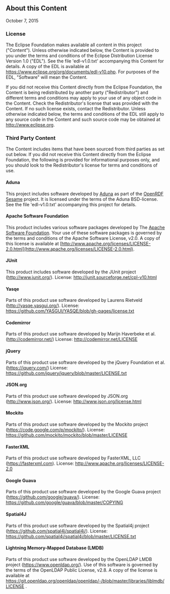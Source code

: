 ## About this Content

October 7, 2015 

### License

The Eclipse Foundation makes available all content in this project ("Content"). Unless otherwise indicated below, the Content is provided to you under the terms and conditions of the Eclipse Distribution License Version 1.0 ("EDL"). See the file 'edl-v1.0.txt' accompanying this Content for details. A copy of the EDL is available at https://www.eclipse.org/org/documents/edl-v10.php. For purposes of the EDL, "Software" will mean the Content.

If you did not receive this Content directly from the Eclipse Foundation, the Content is being redistributed by another party ("Redistributor") and different terms and conditions may apply to your use of any object code in the Content. Check the Redistributor's license that was provided with the Content. If no such license exists, contact the Redistributor. Unless otherwise indicated below, the terms and conditions of the EDL still apply to any source code in the Content and such source code may be obtained at http://www.eclipse.org.

### Third Party Content

The Content includes items that have been sourced from third parties as set out below. If you did not receive this Content directly from the Eclipse Foundation, the following is provided for informational purposes only, and you should look to the Redistributor's license for terms and conditions of use.

#### Aduna

This project includes software developed by [Aduna](http://www.aduna-software.com/) as part of the [OpenRDF Sesame](http://www.openrdf.org/) project. It is licensed under the terms of the Aduna BSD-license. See the file 'edl-v1.0.txt' accompanying this project for details.

#### Apache Software Foundation

This product includes various software packages developed by The [Apache Software Foundation](http://www.apache.org/). Your use of these software packages is governed by the terms and conditions of the Apache Software License, v2.0\. A copy of this license is available at [http://www.apache.org/licenses/LICENSE-2.0.html](http://www.apache.org/licenses/LICENSE-2.0.html).

#### JUnit

This product includes software developed by the JUnit project (http://www.junit.org/). License: http://junit.sourceforge.net/cpl-v10.html

#### Yasqe

Parts of this product use software developed by Laurens Rietveld (http://yasqe.yasgui.org/). License: https://github.com/YASGUI/YASQE/blob/gh-pages/license.txt

#### Codemirror

Parts of this product use software developed by Marijn Haverbeke et al. (http://codemirror.net/) License: http://codemirror.net/LICENSE

#### jQuery

Parts of this product use software developed by the jQuery Foundation et al. (https://jquery.com/) License: https://github.com/jquery/jquery/blob/master/LICENSE.txt

#### JSON.org

Parts of this product use software developed by JSON.org (http://www.json.org/). License: http://www.json.org/license.html

#### Mockito

Parts of this product use software developed by the Mockito project (https://code.google.com/p/mockito/). License: https://github.com/mockito/mockito/blob/master/LICENSE

#### FasterXML

Parts of this product use software developed by FasterXML, LLC (https://fasterxml.com). License: http://www.apache.org/licenses/LICENSE-2.0

#### Google Guava

Parts of this product use software developed by the Google Guava project (https://github.com/google/guava/). License: https://github.com/google/guava/blob/master/COPYING

#### Spatial4J

Parts of this product use software developed by the Spatial4j project (https://github.com/spatial4j/spatial4j/). License: https://github.com/spatial4j/spatial4j/blob/master/LICENSE.txt

#### Lightning Memory-Mapped Database (LMDB)

Parts of this product use software developed by the OpenLDAP LMDB project (https://www.openldap.org/). Use of this software is governed by the terms of the OpenLDAP Public License, v2.8. A copy of the license is available at https://git.openldap.org/openldap/openldap/-/blob/master/libraries/liblmdb/LICENSE .
